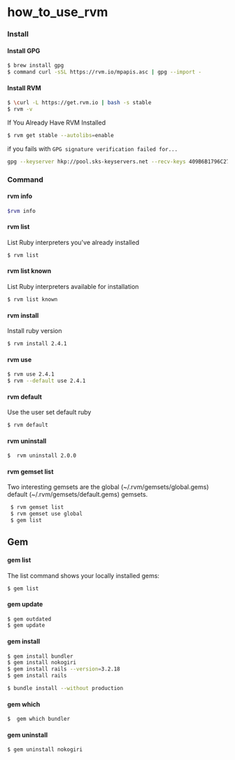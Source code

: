 # how_to_use_rvm

### Install
#### Install GPG
```bash
$ brew install gpg
$ command curl -sSL https://rvm.io/mpapis.asc | gpg --import -
```

#### Install RVM
```bash
$ \curl -L https://get.rvm.io | bash -s stable
$ rvm -v
```
If You Already Have RVM Installed
```bash
$ rvm get stable --autolibs=enable
```
if you fails with `GPG signature verification failed for...`
```bash
gpg --keyserver hkp://pool.sks-keyservers.net --recv-keys 409B6B1796C275462A1703113804BB82D39DC0E3 7D2BAF1CF37B13E2069D6956105BD0E739499BDB
```

### Command
#### rvm info
```bash
$rvm info
```
#### rvm list
List Ruby interpreters you've already installed
```bash
$ rvm list
```
#### rvm list known
List Ruby interpreters available for installation
```bash
$ rvm list known
```
#### rvm install
Install ruby version
```bash
$ rvm install 2.4.1
```
#### rvm use
```bash
$ rvm use 2.4.1
$ rvm --default use 2.4.1
```
#### rvm default
Use the user set default ruby
```bash
$ rvm default
```
#### rvm uninstall
```bash
$  rvm uninstall 2.0.0
```
#### rvm gemset list
Two interesting gemsets are the global (~/.rvm/gemsets/global.gems)\
default (~/.rvm/gemsets/default.gems) gemsets.
```bash
 $ rvm gemset list
 $ rvm gemset use global
 $ gem list
```
## Gem
#### gem list
The list command shows your locally installed gems:
```bash
$ gem list
```
#### gem update
```bash
$ gem outdated
$ gem update
```
#### gem install
```bash
$ gem install bundler
$ gem install nokogiri
$ gem install rails --version=3.2.18
$ gem install rails

$ bundle install --without production
```
 #### gem which
 ```bash
 $  gem which bundler
 ```
 
 #### gem uninstall
 ```bash
 $ gem uninstall nokogiri
 ```
 
